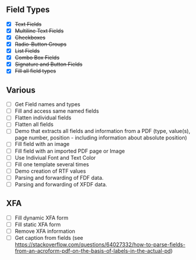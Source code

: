 ## Field Types
- [x] ~~Text Fields~~
- [x] ~~Multiline Text Fields~~
- [x] ~~Checkboxes~~
- [x] ~~Radio-Button Groups~~
- [x] ~~List Fields~~
- [x] ~~Combo Box Fields~~
- [x] ~~Signature and Button Fields~~
- [x] ~~Fill all field types~~

## Various
- [ ] Get Field names and types
- [ ] Fill and access same named fields
- [ ] Flatten individual fields
- [ ] Flatten all fields
- [ ] Demo that extracts all fields and information from a PDF (type, value(s), 
    page number, position - including information about absolute position)
- [ ] Fill field with an image
- [ ] Fill field with an imported PDF page or Image
- [ ] Use Indiviual Font and Text Color
- [ ] Fill one template several times
- [ ] Demo creation of RTF values
- [ ] Parsing and forwarding of FDF data.
- [ ] Parsing and forwarding of XFDF data.

## XFA
- [ ] Fill dynamic XFA form
- [ ] Fill static XFA form
- [ ] Remove XFA information
- [ ] Get caption from fields (see https://stackoverflow.com/questions/64027332/how-to-parse-fields-from-an-acroform-pdf-on-the-basis-of-labels-in-the-actual-pd)